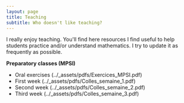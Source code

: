 ```yaml
---
layout: page
title: Teaching
subtitle: Who doesn't like teaching?
---
```


I really enjoy teaching. You'll find here resources I find useful to help students practice and/or understand mathematics. I try to update it as frequently as possible.

**Preparatory classes (MPSI)**

- Oral exercises (../_assets/pdfs/Exercices_MPSI.pdf)
- First week (../_assets/pdfs/Colles_semaine_1.pdf)
- Second week (../_assets/pdfs/Colles_semaine_2.pdf)
- Third week (../_assets/pdfs/Colles_semaine_3.pdf)
